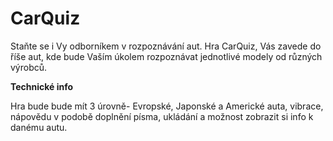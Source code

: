 # CarQuiz
Staňte se i Vy odborníkem v rozpoznávání aut. Hra CarQuiz, Vás zavede do říše aut, kde bude Vaším úkolem rozpoznávat jednotlivé modely od různých výrobců.

**Technické info**

Hra bude bude mít 3 úrovně- Evropské, Japonské a Americké auta, vibrace, nápovědu v podobě doplnění písma, ukládání a možnost zobrazit si info k danému autu.
